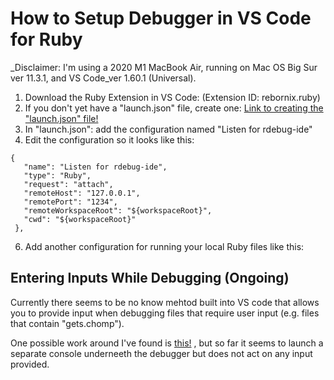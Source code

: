 # How to Setup Debugger in VS Code for Ruby

_Disclaimer: I'm using a 2020 M1 MacBook Air, running on Mac OS Big Sur ver 11.3.1, and VS Code_ver 1.60.1 (Universal).

1. Download the Ruby Extension in VS Code: (Extension ID: rebornix.ruby)
2. If you don't yet have a "launch.json" file, create one: [Link to creating the "launch.json" file!](https://code.visualstudio.com/docs/editor/debugging)
3. In "launch.json": add the configuration named "Listen for rdebug-ide"
4. Edit the configuration so it looks like this:
 ```
 {
    "name": "Listen for rdebug-ide",
    "type": "Ruby",
    "request": "attach",
    "remoteHost": "127.0.0.1",
    "remotePort": "1234",
    "remoteWorkspaceRoot": "${workspaceRoot}",
    "cwd": "${workspaceRoot}"
  },
  ```

6. Add another configuration for running your local Ruby files like this:

## Entering Inputs While Debugging (Ongoing)

Currently there seems to be no know mehtod built into VS code that allows you to provide input when debugging files that require user input (e.g. files that contain "gets.chomp").

One possible work around I've found is [this!](https://github.com/microsoft/vscode-cpptools/issues/5079#issuecomment-626090192) , but so far it seems to launch a separate console underneeth the debugger but does not act on any input provided.
